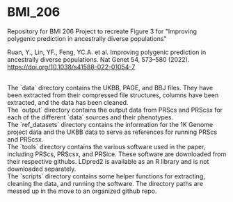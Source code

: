 # BMI_206
Repository for BMI 206 Project to recreate Figure 3 for "Improving polygenic prediction in ancestrally diverse populations"

Ruan, Y., Lin, YF., Feng, YC.A. et al. Improving polygenic prediction in ancestrally diverse populations. Nat Genet 54, 573–580 (2022). https://doi.org/10.1038/s41588-022-01054-7


<br>
The `data` directory contains the UKBB, PAGE, and BBJ files. They have been extracted from their compressed file structures, columns have been extracted, and the data has been cleaned.
<br>
The `output` directory contains the output data from PRScs and PRScsx for each of the different `data` sources and their phenotypes. 
<br>
The `ref_datasets` directory contains the information for the 1K Genome project data and the UKBB data to serve as references for running PRScs and PRScsx.
<br>
The `tools` directory contains the various software used in the paper, including PRScs, PRScsx, and PRSice. These software are downloaded from their respective githubs. LDpred2 is available as an R library and is not downloaded separately. 
<br>
The `scripts` directory contains some helper functions for extracting, cleaning the data, and running the software. The directory paths are messed up in the move to an organized github repo.
